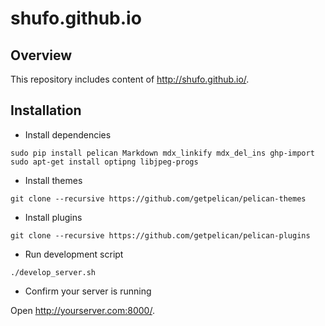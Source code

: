 # shufo.github.io

## Overview

This repository includes content of http://shufo.github.io/.

## Installation

- Install dependencies

```
sudo pip install pelican Markdown mdx_linkify mdx_del_ins ghp-import
sudo apt-get install optipng libjpeg-progs
```

- Install themes

```
git clone --recursive https://github.com/getpelican/pelican-themes
```

- Install plugins

```
git clone --recursive https://github.com/getpelican/pelican-plugins
```

- Run development script

```
./develop_server.sh
```

- Confirm your server is running

Open http://yourserver.com:8000/.